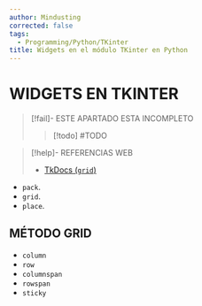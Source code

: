 ```yaml
---
author: Mindusting
corrected: false
tags:
  - Programming/Python/TKinter
title: Widgets en el módulo TKinter en Python
---
```


# WIDGETS EN TKINTER

> [!fail]- ESTE APARTADO ESTA INCOMPLETO
> > [!todo] #TODO

> [!help]- REFERENCIAS WEB
> - [TkDocs (`grid`)](https://tkdocs.com/tutorial/grid.html)

- `pack`.
- `grid`.
- `place`.

## MÉTODO GRID

- `column`
- `row`
- `columnspan`
- `rowspan`
- `sticky`
